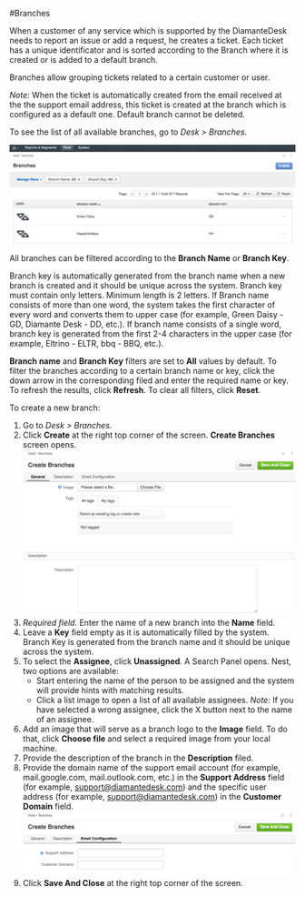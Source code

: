 #Branches

When a customer of any service which is supported by the DiamanteDesk needs to report an issue or add a request, he creates a ticket. Each ticket has a unique identificator and is sorted according to the Branch where it is created or is added to a default branch.

Branches allow grouping tickets related to a certain customer or user.

_Note:_ When the ticket is automatically created from the email received at the the support email address, this ticket is created at the branch which is configured as a default one. Default branch cannot be deleted. 

To see the list of all available branches, go to _Desk > Branches_. 

![Branches](img/branches.png)

All branches can be filtered according to the **Branch Name** or **Branch Key**. 

Branch key is automatically generated from the branch name when a new branch is created and it should be unique across the system. Branch key must contain only letters. Minimum length is 2 letters. If Branch name consists of more than one word, the system takes the first character of every word and converts them to upper case (for example, Green Daisy - GD, Diamante Desk - DD, etc.). If branch name consists of a single word, branch key is generated from the first 2-4 characters in the upper case (for example, Eltrino - ELTR, bbq - BBQ, etc.).

**Branch name** and **Branch Key** filters are set to **All** values by default. To filter the branches according to a certain branch name or key, click the down arrow in the corresponding filed and enter the required name or key. To refresh the results, click **Refresh**. To clear all filters, click **Reset**.

To create a new branch:

1. Go to _Desk > Branches_.
2. Click **Create** at the right top corner of the screen. **Create Branches** screen opens.
![Create branch](img/create_branches.png)
3. _Required field._ Enter the name of a new branch into the **Name** field.
4. Leave a **Key** field empty as it is automatically filled by the system. Branch Key is generated from the branch name and it should be unique across the system.
5. To select the **Assignee**, click **Unassigned**. A Search Panel opens. Nest, two options are available:
   * Start entering the name of the person to be assigned and the system will provide hints with matching results.
   * Click a list image to open a list of all available assignees. 
_Note:_ If you have selected a wrong assignee, click the X button next to the name of an assignee.
6. Add an image that will serve as a branch logo to the **Image** field. To do that, click **Choose file** and select a required image from your local machine.
7. Provide the description of the branch in the **Description** filed.
8. Provide the domain name of the support email account (for example, mail.google.com, mail.outlook.com, etc.) in the **Support Address** field (for example, support@diamantedesk.com) and the specific user address (for example, support@diamantedesk.com) in the **Customer Domain** field.
![Email configuration](img/email_config.png)
9. Click **Save And Close** at the right top corner of the screen.